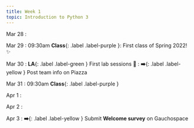 ```yaml
---
title: Week 1
topic: Introduction to Python 3
---
```

Mar 28
: [](#)

Mar 29
: 09:30am **Class**{: .label .label-purple }: First class of Spring 2022! ✨

Mar 30
: **LA**{: .label .label-green } First lab sessions 🎊
: **➡️**{: .label .label-yellow } Post team info on Piazza

Mar 31
: 09:30am **Class**{: .label .label-purple }

Apr 1
: [](#)

Apr 2
: [](#)

Apr 3
: **➡️**{: .label .label-yellow } Submit **Welcome survey** on Gauchospace


